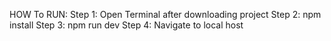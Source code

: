 HOW To RUN:
Step 1: Open Terminal after downloading project
Step 2: npm install 
Step 3: npm run dev
Step 4: Navigate to local host
